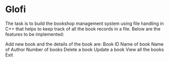 # Glofi
The task is to build the bookshop management system using file handling in C++ that helps to keep track of all the book records in a file. Below are the features to be implemented:

Add new book and the details of the book are:
Book ID
Name of book
Name of Author
Number of books
Delete a book
Update a book
View all the books
Exit
